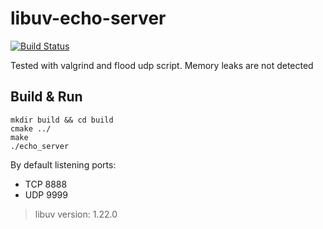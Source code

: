 # libuv-echo-server
[![Build Status](https://travis-ci.org/armatusmiles/libuv-echo-server.svg?branch=master)](https://travis-ci.org/armatusmiles/libuv-echo-server)

Tested with valgrind and flood udp script. Memory leaks are not detected

## Build & Run 
```
mkdir build && cd build
cmake ../
make
./echo_server
```

By default listening ports:
- TCP 8888
- UDP 9999

> libuv version: 1.22.0
